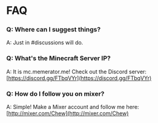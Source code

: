 # FAQ

### Q: Where can I suggest things?
A: Just in #discussions will do.

### Q: What's the Minecraft Server IP?
A: It is mc.memerator.me! Check out the Discord server: [https://discord.gg/FTbqVYr](https://discord.gg/FTbqVYr)

### Q: How do I follow you on mixer?
A: Simple! Make a Mixer account and follow me here: [http://mixer.com/Chew](http://mixer.com/Chew)
